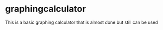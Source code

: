 # graphingcalculator
This is a basic graphing calculator that is almost done but still can be used 
